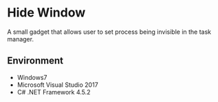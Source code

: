 # Hide Window

A small gadget that allows user to set process being invisible in the task manager.

## Environment

- Windows7
- Microsoft Visual Studio 2017
- C# .NET Framework 4.5.2

